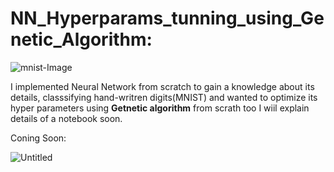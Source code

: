 # NN_Hyperparams_tunning_using_Genetic_Algorithm:

![mnist-Image](https://user-images.githubusercontent.com/91970695/201234417-4903963b-5278-4a74-98ce-a02dc9d0a160.jpg)

<p>I implemented Neural Network from scratch to gain a knowledge about its details, classsifying hand-writren digits(MNIST) and wanted to optimize its hyper parameters using <b>Getnetic algorithm</b> from scrath too
I wiil explain details of a notebook soon.</p>

Coning Soon:

![Untitled](https://user-images.githubusercontent.com/91970695/201802759-b227165d-6564-4f41-acbb-a23e9a3f133c.png)
